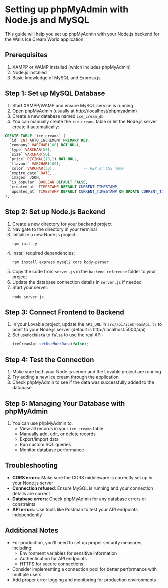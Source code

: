 
# Setting up phpMyAdmin with Node.js and MySQL

This guide will help you set up phpMyAdmin with your Node.js backend for the Walls Ice Cream World application.

## Prerequisites

1. XAMPP or WAMP installed (which includes phpMyAdmin)
2. Node.js installed
3. Basic knowledge of MySQL and Express.js

## Step 1: Set up MySQL Database

1. Start XAMPP/WAMP and ensure MySQL service is running
2. Open phpMyAdmin (usually at http://localhost/phpmyadmin)
3. Create a new database named `ice_cream_db`
4. You can manually create the `ice_creams` table or let the Node.js server create it automatically:

```sql
CREATE TABLE `ice_creams` (
  `id` INT AUTO_INCREMENT PRIMARY KEY,
  `company` VARCHAR(100) NOT NULL,
  `type` VARCHAR(50),
  `size` VARCHAR(50),
  `price` DECIMAL(10,2) NOT NULL,
  `flavour` VARCHAR(100),
  `color` VARCHAR(30),             -- HEX or CSS name
  `expire_date` DATE,
  `images` JSON,
  `is_popular` BOOLEAN DEFAULT FALSE,
  `created_at` TIMESTAMP DEFAULT CURRENT_TIMESTAMP,
  `updated_at` TIMESTAMP DEFAULT CURRENT_TIMESTAMP ON UPDATE CURRENT_TIMESTAMP
);
```

## Step 2: Set up Node.js Backend

1. Create a new directory for your backend project
2. Navigate to the directory in your terminal
3. Initialize a new Node.js project:
   ```
   npm init -y
   ```
4. Install required dependencies:
   ```
   npm install express mysql2 cors body-parser
   ```
5. Copy the code from `server.js` in the `backend-reference` folder to your project
6. Update the database connection details in `server.js` if needed
7. Start your server:
   ```
   node server.js
   ```

## Step 3: Connect Frontend to Backend

1. In your Lovable project, update the `API_URL` in `src/api/iceCreamApi.ts` to point to your Node.js server (default is http://localhost:5000/api)
2. Set `useMockData` to `false` to use the real API:
   ```javascript
   iceCreamApi.setUseMockData(false);
   ```

## Step 4: Test the Connection

1. Make sure both your Node.js server and the Lovable project are running
2. Try adding a new ice cream through the application
3. Check phpMyAdmin to see if the data was successfully added to the database

## Step 5: Managing Your Database with phpMyAdmin

1. You can use phpMyAdmin to:
   - View all records in your `ice_creams` table
   - Manually add, edit, or delete records
   - Export/import data
   - Run custom SQL queries
   - Monitor database performance

## Troubleshooting

- **CORS errors**: Make sure the CORS middleware is correctly set up in your Node.js server
- **Connection refused**: Ensure MySQL is running and your connection details are correct
- **Database errors**: Check phpMyAdmin for any database errors or constraints
- **API errors**: Use tools like Postman to test your API endpoints independently

## Additional Notes

- For production, you'll need to set up proper security measures, including:
  - Environment variables for sensitive information
  - Authentication for API endpoints
  - HTTPS for secure connections
- Consider implementing a connection pool for better performance with multiple users
- Add proper error logging and monitoring for production environments
